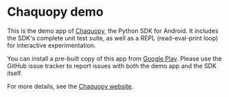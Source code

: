 # Chaquopy demo

This is the demo app of [Chaquopy](https://chaquo.com/chaquopy/), the Python SDK for Android. It includes the SDK's complete unit test suite, as well as a REPL (read-eval-print loop) for interactive experimentation.

You can install a pre-built copy of this app from [Google
Play](https://play.google.com/store/apps/details?id=com.chaquo.python.demo). Please use the GitHub issue tracker to report issues with both the demo app and the SDK itself.

For more details, see the [Chaquopy website](https://chaquo.com/chaquopy/).

